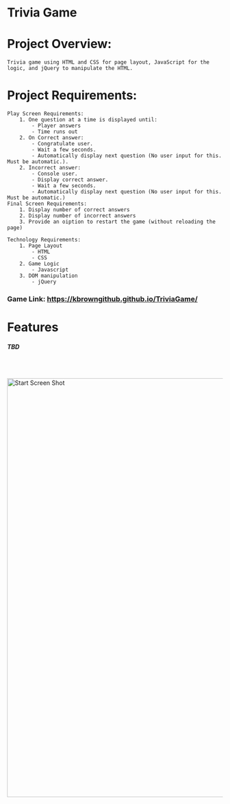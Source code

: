 # Trivia Game


# Project Overview:
```
Trivia game using HTML and CSS for page layout, JavaScript for the logic, and jQuery to manipulate the HTML.
```

# Project Requirements:
```
Play Screen Requirements:
    1. One question at a time is displayed until:
        - Player answers
        - Time runs out
    2. On Correct answer: 
        - Congratulate user. 
        - Wait a few seconds. 
        - Automatically display next question (No user input for this. Must be automatic.).
    2. Incorrect answer: 
        - Console user. 
        - Display correct answer. 
        - Wait a few seconds. 
        - Automatically display next question (No user input for this. Must be automatic.)
Final Screen Requirements:
    1. Display number of correct answers
    2. Display number of incorrect answers
    3. Provide an oiption to restart the game (without reloading the page)

Technology Requirements:
    1. Page Layout
        - HTML
        - CSS
    2. Game Logic
        - Javascript
    3. DOM manipulation
        - jQuery
```
 
 ### Game Link: https://kbrowngithub.github.io/TriviaGame/
 
 # Features
 ##### TBD
```
 
 

 ```
 <img width="977" alt="Start Screen Shot" src="assets/images/somefile.PNG">
 